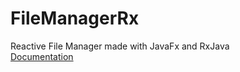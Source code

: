 # FileManagerRx
Reactive File Manager made with JavaFx and RxJava </br>
[Documentation](https://github.com/xLevix/FileManagerRx/blob/master/Dokumentacja%20FileManager.pdf)


